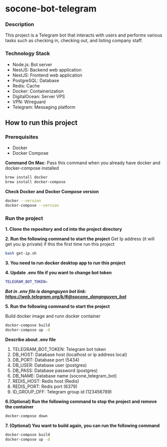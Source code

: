 # socone-bot-telegram

### Description

This project is a Telegram bot that interacts with users and performs various tasks such as checking in, checking out, and listing company staff.

### Technology Stack

- Node.js: Bot server
- NestJS: Backend web application
- NextJS: Frontend web application
- PostgreSQL: Database
- Redis: Cache
- Docker: Containerization
- DigitalOcean: Server VPS
- VPN: Wireguard
- Telegram: Messaging platform

## How to run this project

### Prerequisites

- Docker
- Docker Compose

**Command On Mac**: Pass this command when you already have docker and docker-compose installed

```bash
brew install docker
brew install docker-compose
```

**Check Docker and Docker Compose version**

```bash
docker --version
docker-compose --version
```

### Run the project

**1. Clone the repository and cd into the project directory**

**2. Run the following command to start the project**
Get Ip address (it will get you ip private) if this the first time run this project

```bash
bash get-ip.sh
```

**3. You need to run docker desktop app to run this project**

**4. Update .env file if you want to change bot token**

```bash
TELEGRAM_BOT_TOKEN=
```

**_Bot in .env file is dangnguyen bot link: https://web.telegram.org/k/#@socone_dangnguyen_bot_**

**5. Run the following command to start the project**

Build docker image and runn docker container

```bash
docker-compose build
docker-compose up -d
```

**Describe about .env file**

1. TELEGRAM_BOT_TOKEN: Telegram bot token
2. DB_HOST: Database host (localhost or ip address local)
3. DB_PORT: Database port (5434)
4. DB_USER: Database user (postgres)
5. DB_PASS: Database password (postgres)
6. DB_NAME: Database name (socone_telegram_bot)
7. REDIS_HOST: Redis host (Redis)
8. REDIS_PORT: Redis port (6379)
9. ID_GROUP_OFF: Telegram group id (123456789)

**6.(Optional) Run the following command to stop the project and remove the container**

```bash
docker-compose down
```

**7. (Optional) You want to build again, you can run the following command**

```bash
docker-compose build
docker-compose up -d
```
